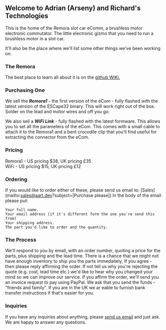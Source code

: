 ## Welcome to Adrian (Arseny) and Richard's Technologies

This is the home of the Remora slot car eComm, a brushless motor electronic commutator. The little electronic gizmo that you need to run a brushless motor in a slot car.

It'll also be the place where we'll list some other things we've been working on.

### The Remora

The best place to learn all about it is on the [github WiKi.](https://github.com/adrianblakey/slot-car-ecom/wiki)

### Purchasing One 

We sell the ***Remora1*** - the first version of the eCom - fully flashed with the latest version of the ESCape32 binary. This will work right out of the box. Solder on the lead and motor wires and off you go.

We also sell a ***WiFi Link*** - fully flashed with the latest formware. This allows you to set all the parameters of the eCom. This comes with a small cable to attach it to the Remora1 and a bent crocodile clip that you'll find useful for extracting the connector from the eCom.

### Pricing

Remora1 - US pricing $38, UK pricing £35   
WiFi - US pricing $15, UK pricing £12   

### Ordering

If you would like to order either of these, please send us email to: [Sales](mailto:sales@aart.dev?subject=[Purchase please]) In the body of the email please put:

    Your full name.
    Your email address (if it's different form the one you're send this from)   
    Your shipping address.   
    The part you'd like to order and the quantity.   

### The Process

We'll respond to you by email, with an order number, quoting a price for the parts, plus shipping and the lead time. There is a chance that we might not have enough inventory to ship you the parts immedaitely,
If you agree - then please reply affirming the order. If not tell us why you're rejecting the quote (e.g. cost, lead time etc.) we'd like to hear why you changed your mind so we can improve our service.
If you affirm the order, we'll send you an invoice request to pay using PayPal. We ask that you send the funds - "friends and family". If you are in the UK we ar eable to furnish bank transfer instructions if that's easier for you.

### Inquiries

If you have any inquiries about anything, please [send us email](mailto:sales@aart.dev?subject=[Inquiry]) and just ask. We are happy to answer any questions.
